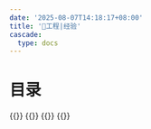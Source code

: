 ```yaml
---
date: '2025-08-07T14:18:17+08:00'
title: '🎯工程|经验'
cascade:
  type: docs
---
```


# 目录
{{<cards>}} 
{{<card link="/project/construct" title="软件结构项目记录" icon="document-duplicate">}} 
{{<card link="/project/experience" title="经验总结" icon="document-duplicate">}}
{{</cards>}}
